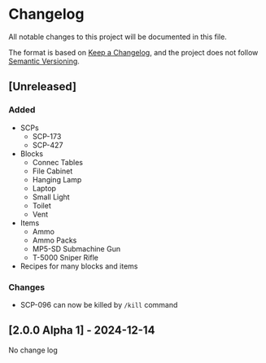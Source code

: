 # Changelog

All notable changes to this project will be documented in this file.

The format is based on [Keep a Changelog](https://keepachangelog.com/en/1.1.0/),
and the project does not follow [Semantic Versioning](https://semver.org/spec/v2.0.0.html).

## [Unreleased]

### Added

- SCPs
  - SCP-173
  - SCP-427
- Blocks
  - Connec Tables
  - File Cabinet
  - Hanging Lamp
  - Laptop
  - Small Light
  - Toilet
  - Vent
- Items
  - Ammo
  - Ammo Packs
  - MP5-SD Submachine Gun
  - T-5000 Sniper Rifle
- Recipes for many blocks and items

### Changes

- SCP-096 can now be killed by `/kill` command

## [2.0.0 Alpha 1] - 2024-12-14

No change log
